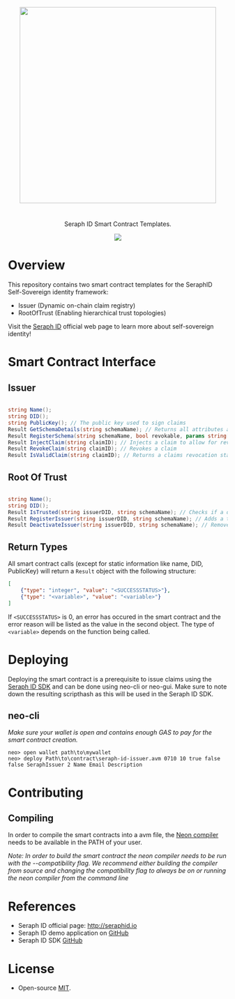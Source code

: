 <p align="center">
<img
    src="https://github.com/swisscom-blockchain/seraph-id-landing-page/blob/master/assets/img/logo-dark.png"
    width="450px">
</p>
<h1></h1>
<p align="center">
  Seraph ID Smart Contract Templates.
</p>

<p align="center">      
  <a href="https://github.com/swisscom-blockchain/seraph-id-smart-contracts/blob/master/LICENSE">
    <img src="https://img.shields.io/badge/license-MIT-blue.svg?color=green">
  </a>
</p>

# Overview

This repository contains two smart contract templates for the SeraphID Self-Sovereign identity framework:

* Issuer (Dynamic on-chain claim registry)
* RootOfTrust (Enabling hierarchical trust topologies)

Visit the [Seraph ID](http://www.seraphid.io/) official web page to learn more about self-sovereign identity!

# Smart Contract Interface

## Issuer

```c#

string Name();
string DID();
string PublicKey(); // The public key used to sign claims
Result GetSchemaDetails(string schemaName); // Returns all attributes attached to a schema
Result RegisterSchema(string schemaName, bool revokable, params string[] attributes); // Registers a new schema and defines revokability
Result InjectClaim(string claimID); // Injects a claim to allow for revokability
Result RevokeClaim(string claimID); // Revokes a claim
Result IsValidClaim(string claimID); // Returns a claims revocation status

```

## Root Of Trust

```c#

string Name();
string DID();
Result IsTrusted(string issuerDID, string schemaName); // Checks if a did-schema pair is trusted
Result RegisterIssuer(string issuerDID, string schemaName); // Adds a trusted did-schema pair
Result DeactivateIssuer(string issuerDID, string schemaName); // Removes a did-schema pair
```

## Return Types

All smart contract calls (except for static information like name, DID, PublicKey) will return a `Result` object with the following structure:

```json
[
    {"type": "integer", "value": "<SUCCESSSTATUS>"},
    {"type": "<variable>", "value": "<variable>"}
]
```

If `<SUCCESSSTATUS>` is 0, an error has occured in the smart contract and the error reason will be listed as the value in the second object. The type of `<variable>` depends on the function being called.

# Deploying

Deploying the smart contract is a prerequisite to issue claims using the [Seraph ID SDK](https://github.com/swisscom-blockchain/seraph-id-sdk) and can be done using neo-cli or neo-gui. Make sure to note down the resulting scripthash as this will be used in the Seraph ID SDK.

## neo-cli

*Make sure your wallet is open and contains enough GAS to pay for the smart contract creation.*
```
neo> open wallet path\to\mywallet
neo> deploy Path\to\contract\seraph-id-issuer.avm 0710 10 true false false SeraphIssuer 2 Name Email Description
```

# Contributing



## Compiling

In order to compile the smart contracts into a avm file, the [Neon compiler](https://github.com/neo-project/neo-compiler) needs to be available in the PATH of your user. 

*Note: In order to build the smart contract the neon compiler needs to be run with the --compatibility flag. We recommend either building the compiler from source and changing the compatibility flag to always be on or running the neon compiler from the command line*

# References
- Seraph ID official page: http://seraphid.io
- Seraph ID demo application on [GitHub](https://github.com/swisscom-blockchain/seraph-id-demo)
- Seraph ID SDK [GitHub](https://github.com/swisscom-blockchain/seraph-id-sdk)

# License

- Open-source [MIT](https://github.com/swisscom-blockchain/seraph-id-smart-contracts/blob/master/LICENSE).
